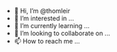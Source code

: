- 👋 Hi, I’m @thomleir
- 👀 I’m interested in ...
- 🌱 I’m currently learning ...
- 💞️ I’m looking to collaborate on ...
- 📫 How to reach me ...

<!---
thomleir/thomleir is a ✨ special ✨ repository because its `README.md` (this file) appears on your GitHub profile.
You can click the Preview link to take a look at your changes.
--->
